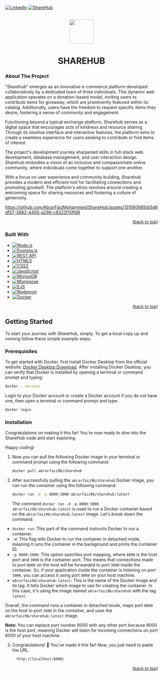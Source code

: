 <!-- PROJECT SHIELDS -->
<a name="readme-top"></a>
<!--
*** I'm using markdown "reference style" links for readability.
*** Reference links are enclosed in brackets [ ] instead of parentheses ( ).
*** See the bottom of this document for the declaration of the reference variables
*** for contributors-url, forks-url, etc. This is an optional, concise syntax you may use.
*** https://www.markdownguide.org/basic-syntax/#reference-style-links
-->

[![LinkedIn](https://img.shields.io/badge/LinkedIn-blue?style=for-the-badge&logo=linkedin)](https://www.linkedin.com/in/abrarfaizmohammed/)
[![ShareHub](https://img.shields.io/badge/ShareHub-green?style=for-the-badge&logoColor=white)](https://github.com/AbrarFaizMohammed/ShareHub)



<!-- PROJECT LOGO -->
<br />
<div align="center">
  <a href="https://dailyprogress-9pw4.onrender.com/" target="_blank">
    <img src="https://github.com/AbrarFaizMohammed/DailyProgress/assets/131560669/a663ec66-ea7a-4081-8ee2-d8cab4ff5813" width="80" height="80">
  </a>

  <h1 align="center">SHAREHUB</h1>
</div>



<!-- ABOUT THE PROJECT -->
### About The Project
"Sharehub" emerges as an innovative e-commerce platform developed collaboratively by a dedicated team of three individuals. This dynamic web application operates on a donation-based model, inviting users to contribute items for giveaway, which are prominently featured within its catalog. Additionally, users have the freedom to request specific items they desire, fostering a sense of community and engagement.

Functioning beyond a typical exchange platform, Sharehub serves as a digital space that encourages acts of kindness and resource sharing. Through its intuitive interface and interactive features, the platform aims to create a seamless experience for users seeking to contribute or find items of interest.

The project's development journey sharpened skills in full-stack web development, database management, and user interaction design. Sharehub embodies a vision of an inclusive and compassionate online community, where individuals come together to support one another.

With a focus on user experience and community building, Sharehub provides a modern and efficient tool for facilitating connections and promoting goodwill. The platform's ethos revolves around creating a welcoming space for sharing resources and fostering a culture of generosity.

https://github.com/AbrarFaizMohammed/ShareHub/assets/131560669/b5d6df57-3682-4456-a299-c8322f15ffd9

<p align="right">(<a href="#readme-top">back to top</a>)</p>



### Built With

* [![Node.js](https://img.shields.io/badge/Node.js-43853D?style=for-the-badge&logo=node.js&logoColor=white)](https://nodejs.org/)
* [![Express.js](https://img.shields.io/badge/Express.js-000000?style=for-the-badge&logo=express&logoColor=white)](https://expressjs.com/)
* [![REST API](https://img.shields.io/badge/REST%20API-007396?style=for-the-badge&logo=rest&logoColor=white)](https://en.wikipedia.org/wiki/Representational_state_transfer)
* [![HTML5](https://img.shields.io/badge/HTML5-E34F26?style=for-the-badge&logo=html5&logoColor=white)](https://developer.mozilla.org/en-US/docs/Web/HTML)
* [![CSS3](https://img.shields.io/badge/CSS3-1572B6?style=for-the-badge&logo=css3&logoColor=white)](https://developer.mozilla.org/en-US/docs/Web/CSS)
* [![JavaScript](https://img.shields.io/badge/JavaScript-F7DF1E?style=for-the-badge&logo=javascript&logoColor=black)](https://developer.mozilla.org/en-US/docs/Web/JavaScript)
* [![MongoDB](https://img.shields.io/badge/MongoDB-4EA94B?style=for-the-badge&logo=mongodb&logoColor=white)](https://www.mongodb.com/)
* [![Mongoose](https://img.shields.io/badge/Mongoose-880000?style=for-the-badge&logo=mongoose&logoColor=white)](https://mongoosejs.com/)
* [![EJS](https://img.shields.io/badge/EJS-2B2B2B?style=for-the-badge&logo=ejs&logoColor=white)](https://ejs.co/)
* [![Nodemon](https://img.shields.io/badge/Nodemon-76D04B?style=for-the-badge&logo=nodemon&logoColor=white)](https://nodemon.io/)
* [![Docker](https://img.shields.io/badge/Docker-2496ED?style=for-the-badge&logo=docker&logoColor=white)](https://www.docker.com/)








<p align="right">(<a href="#readme-top">back to top</a>)</p>



<!-- GETTING STARTED -->
## Getting Started

To start your journey with ShareHub, simply.
To get a local copy up and running follow these simple example steps.

### Prerequisites

To get started with Docker, first install Docker Desktop from the official website: <a href="https://www.docker.com/products/docker-desktop/">Docker Desktop Download</a>.
After installing Docker Desktop, you can verify that Docker is installed by opening a terminal or command prompt and typing:
```sh
docker --version
```

Login to your Docker account or create a Docker account if you do not have one, then open a terminal or command prompt and type:

```sh
docker login
```
### Installation

Congratulations on making it this far! You're now ready to dive into the ShareHub code and start exploring.<br/>

Happy coding!

1. Now you can pull the following Docker image in your terminal or command prompt using the following command:
   ```sh
   docker pull abrarfaiz96/sharehub
   ```
2. After successfully pulling the `abrarfaiz96/sharehub` Docker image, you can run the container using the following command:
   ```sh
   docker run -d -p 8000:3000 abrarfaiz96/sharehub:latest
   ```
   The command `docker run -d -p 8000:3000 abrarfaiz96/sharehub:latest` is used to run a Docker container based on the `abrarfaiz96/sharehub:latest` image. Let's break down the command:

- `docker run`: This part of the command instructs Docker to run a container.
- `-d`: This flag tells Docker to run the container in detached mode, meaning it runs the container in the background and prints the container ID.
- `-p 8000:3000`: This option specifies port mapping, where `8000` is the host port and `3000` is the container port. This means that connections made to port `8000` on the host will be forwarded to port `3000` inside the container. So, if your application inside the container is listening on port `3000`, you can access it using port `8000` on your host machine.
- `abrarfaiz96/sharehub:latest`: This is the name of the Docker image and its tag. It tells Docker which image to use for creating the container. In this case, it's using the image named `abrarfaiz96/sharehub` with the tag `latest`.

Overall, the command runs a container in detached mode, maps port `8000` on the host to port `3000` in the container, and uses the `abrarfaiz96/sharehub:latest` image.


**Note:** You can replace port number 8000 with any other port because 8000 is the host port, meaning Docker will listen for incoming connections on port 8000 of your host machine.

3. Congratulations! 🎉 You've made it this far! Now, you just need to paste the URL.
   ```sh
     http://localhost:8000/
   ```

<p align="right">(<a href="#readme-top">back to top</a>)</p>





<!-- MARKDOWN LINKS & IMAGES -->
<!-- https://www.markdownguide.org/basic-syntax/#reference-style-links -->
[contributors-shield]: https://img.shields.io/github/contributors/othneildrew/Best-README-Template.svg?style=for-the-badge
[contributors-url]: https://github.com/othneildrew/Best-README-Template/graphs/contributors
[forks-shield]: https://img.shields.io/github/forks/othneildrew/Best-README-Template.svg?style=for-the-badge
[forks-url]: https://github.com/othneildrew/Best-README-Template/network/members
[stars-shield]: https://img.shields.io/github/stars/othneildrew/Best-README-Template.svg?style=for-the-badge
[stars-url]: https://github.com/othneildrew/Best-README-Template/stargazers
[issues-shield]: https://img.shields.io/github/issues/othneildrew/Best-README-Template.svg?style=for-the-badge
[issues-url]: https://github.com/othneildrew/Best-README-Template/issues
[license-shield]: https://img.shields.io/github/license/othneildrew/Best-README-Template.svg?style=for-the-badge
[license-url]: https://github.com/othneildrew/Best-README-Template/blob/master/LICENSE.txt
[linkedin-shield]: https://img.shields.io/badge/-LinkedIn-black.svg?style=for-the-badge&logo=linkedin&colorB=555
[linkedin-url]: https://linkedin.com/in/othneildrew
[product-screenshot]: images/screenshot.png
[Next.js]: https://img.shields.io/badge/next.js-000000?style=for-the-badge&logo=nextdotjs&logoColor=white
[Next-url]: https://nextjs.org/
[React.js]: https://img.shields.io/badge/React-20232A?style=for-the-badge&logo=react&logoColor=61DAFB
[React-url]: https://reactjs.org/
[Vue.js]: https://img.shields.io/badge/Vue.js-35495E?style=for-the-badge&logo=vuedotjs&logoColor=4FC08D
[Vue-url]: https://vuejs.org/
[Angular.io]: https://img.shields.io/badge/Angular-DD0031?style=for-the-badge&logo=angular&logoColor=white
[Angular-url]: https://angular.io/
[Svelte.dev]: https://img.shields.io/badge/Svelte-4A4A55?style=for-the-badge&logo=svelte&logoColor=FF3E00
[Svelte-url]: https://svelte.dev/
[Laravel.com]: https://img.shields.io/badge/Laravel-FF2D20?style=for-the-badge&logo=laravel&logoColor=white
[Laravel-url]: https://laravel.com
[Bootstrap.com]: https://img.shields.io/badge/Bootstrap-563D7C?style=for-the-badge&logo=bootstrap&logoColor=white
[Bootstrap-url]: https://getbootstrap.com
[JQuery.com]: https://img.shields.io/badge/jQuery-0769AD?style=for-the-badge&logo=jquery&logoColor=white
[JQuery-url]: https://jquery.com 
